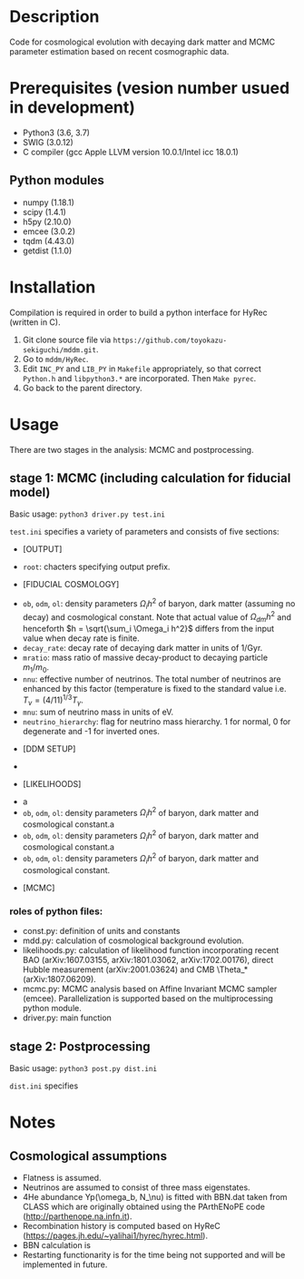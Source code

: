 # Description
Code for cosmological evolution with decaying dark matter and MCMC parameter estimation based on recent cosmographic data.

# Prerequisites (vesion number usued in development)
* Python3 (3.6, 3.7)
* SWIG (3.0.12)
* C compiler (gcc Apple LLVM version 10.0.1/Intel icc 18.0.1)

## Python modules
* numpy (1.18.1)
* scipy (1.4.1)
* h5py (2.10.0)
* emcee (3.0.2)
* tqdm (4.43.0)
* getdist (1.1.0)

# Installation
Compilation is required in order to build a python interface for HyRec (written in C).
1. Git clone source file via `https://github.com/toyokazu-sekiguchi/mddm.git`.
2. Go to `mddm/HyRec`.
3. Edit `INC_PY` and `LIB_PY` in `Makefile` appropriately, so that correct `Python.h` and `libpython3.*` are incorporated. Then `Make pyrec`.
4. Go back to the parent directory. 

# Usage
There are two stages in the analysis: MCMC and postprocessing.

## stage 1: MCMC (including calculation for fiducial model)
Basic usage:
`python3 driver.py test.ini`

`test.ini` specifies a variety of parameters and consists of five sections:
* [OUTPUT]
 - `root`: chacters specifying output prefix.
* [FIDUCIAL COSMOLOGY]
 - `ob`, `odm`, `ol`: density parameters $\Omega_i h^2$ of baryon, dark matter (assuming no decay) and cosmological constant. Note that actual value of $\Omega_{dm} h^2$ and henceforth $h = \sqrt{\sum_i \Omega_i h^2}$ differs from the input value when decay rate is finite.
 - `decay_rate`: decay rate of decaying dark matter in units of 1/Gyr.
 - `mratio`: mass ratio of massive decay-product to decaying particle $m_1/m_0$.
 - `nnu`: effective number of neutrinos. The total number of neutrinos are enhanced by this factor (temperature is fixed to the standard value i.e. $T_\nu = (4/11)^{1/3} T_\gamma$.
 - `mnu`: sum of neutrino mass in units of eV.
 - `neutrino_hierarchy`: flag for neutrino mass hierarchy. 1 for normal, 0 for degenerate and -1 for inverted ones.
* [DDM SETUP]
 -
* [LIKELIHOODS]
 - a
 - `ob`, `odm`, `ol`: density parameters $\Omega_ih^2$ of baryon, dark matter and cosmological constant.a
 - `ob`, `odm`, `ol`: density parameters $\Omega_ih^2$ of baryon, dark matter and cosmological constant.a
 - `ob`, `odm`, `ol`: density parameters $\Omega_ih^2$ of baryon, dark matter and cosmological constant.
* [MCMC]



### roles of python files:
* const.py: definition of units and constants
* mdd.py: calculation of cosmological background evolution. 
* likelihoods.py: calculation of likelihood function incorporating recent BAO (arXiv:1607.03155, arXiv:1801.03062, arXiv:1702.00176), direct Hubble measurement (arXiv:2001.03624) and CMB \Theta_* (arXiv:1807.06209).
* mcmc.py: MCMC analysis based on Affine Invariant MCMC sampler (emcee). Parallelization is supported based on the multiprocessing python module.
* driver.py: main function

## stage 2: Postprocessing
Basic usage:
`python3 post.py dist.ini`

`dist.ini` specifies 

# Notes
## Cosmological assumptions
* Flatness is assumed.
* Neutrinos are assumed to consist of three mass eigenstates.
* 4He abundance Yp(\omega_b, N_\nu) is fitted with BBN.dat taken from CLASS which are originally obtained using the PArthENoPE code (http://parthenope.na.infn.it).
* Recombination history is computed based on HyReC (https://pages.jh.edu/~yalihai1/hyrec/hyrec.html).
* BBN calculation is 
* Restarting functionarity is for the time being not supported and will be implemented in future.
